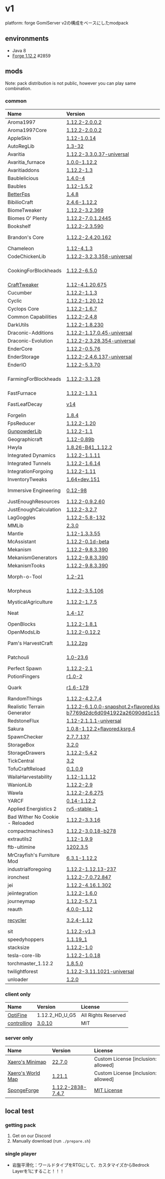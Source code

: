 # v1
platform: forge
GomiServer v2の構成をベースにしたmodpack

## environments
* Java 8
* [Forge 1.12.2](https://files.minecraftforge.net/net/minecraftforge/forge/index_1.12.2.html) #2859

## mods
Note: pack distribution is not public, however you can play same combination.

### common
|Name|Version|License|
|:---|:---|:---|
|Aroma1997|[1.12.2-2.0.0.2](https://www.curseforge.com/minecraft/mc-mods/aroma1997s-dimensional-world/files/2672438)|[Custom License](https://www.curseforge.com/project/60092/license)|
|Aroma1997Core|[1.12.2-2.0.0.2](https://www.curseforge.com/minecraft/mc-mods/aroma1997core/files/2676866)|GPLv3|
|AppleSkin|[1.12-1.0.14](https://www.curseforge.com/minecraft/mc-mods/appleskin/files/2987247)|Public Domain|
|AutoRegLib|[1.3-32](https://www.curseforge.com/minecraft/mc-mods/autoreglib/files/2746011)|[Botania+Psi+Quark+WTFPL](https://github.com/VazkiiMods/AutoRegLib/blob/1.12/README.md)|
|Avaritia|[1.12.2-3.3.0.37-universal](https://www.curseforge.com/minecraft/mc-mods/avaritia-1-10/files/3143349)|All Rights Reserved|
|Avaritia_furnace|[1.0.0-1.12.2](https://www.curseforge.com/minecraft/mc-mods/avaritia-furnace/files/3097230)|All Rights Reserved|
|Avaritiaddons|[1.12.2-1.3](https://www.curseforge.com/minecraft/mc-mods/avaritiaddons/files/3662188)|MPL 2.0|
|Baublelicious|[1.4.0-4](https://www.curseforge.com/minecraft/mc-mods/baublelicious/files/2532880)|All Rights Reserved|
|Baubles|[1.12-1.5.2](https://www.curseforge.com/minecraft/mc-mods/baubles/files/2518667)|CC BY-NC-SA 3.0|
|[BetterFps](https://www.curseforge.com/minecraft/mc-mods/betterfps)|[1.4.8](https://www.curseforge.com/minecraft/mc-mods/betterfps/files/2483393)|LGPL 2.1|
|BibilioCraft|[2.4.6-1.12.2](https://www.curseforge.com/minecraft/mc-mods/bibliocraft/files/3647708)|All Rights Reserved|
|BiomeTweaker|[1.12.2-3.2.369](https://www.curseforge.com/minecraft/mc-mods/biometweaker/files/3112142)|[MMPLv2](https://github.com/superckl/BiomeTweaker/blob/961bed5f03b5e8fcea7d2743e1fad16b9766eba5/LICENSE.md)|
|Biomes O' Plenty|[1.12.2-7.0.1.2445](https://www.curseforge.com/minecraft/mc-mods/biomes-o-plenty/files/3558882)|All Rights Reserved|
|Bookshelf|[1.12.2-2.3.590](https://www.curseforge.com/minecraft/mc-mods/bookshelf/files/2836960)|[LGPL 2.1](https://github.com/Darkhax-Minecraft/Bookshelf/blob/c920f1c4e23803295feca81f0f619e7fc70ebec9/License.md)|
|Brandon's Core|[1.12.2-2.4.20.162](https://www.curseforge.com/minecraft/mc-mods/brandons-core/files/3408276)|[Custom license \[allows modpack\]](https://www.curseforge.com/project/231382/license)|
|Chameleon|[1.12-4.1.3](https://www.curseforge.com/minecraft/mc-mods/chameleon/files/2450900)|MIT|
|CodeChickenLib|[1.12.2-3.2.3.358-universal](https://www.curseforge.com/minecraft/mc-mods/codechicken-lib-1-8/files/2779848)|LGPL 2.1|
|CookingForBlockheads|[1.12.2-6.5.0](https://www.curseforge.com/minecraft/mc-mods/cooking-for-blockheads/files/2862651)|[Custom license\[allows modpack\]](https://github.com/ModdingForBlockheads/CookingForBlockheads/blob/416279fbc54b72e2e286002caa43779e1d4362fc/LICENSE)<br>or [MIT](https://github.com/ModdingForBlockheads/CookingForBlockheads/blob/31221d904b8ce24899eb51160ce58efbe13bf028/LICENSE)|
|[CraftTweaker](https://www.curseforge.com/minecraft/mc-mods/crafttweaker)|[1.12-4.1.20.675](https://www.curseforge.com/minecraft/mc-mods/crafttweaker/files/3784010)|MIT|
|Cucumber|[1.12.2-1.1.3](https://www.curseforge.com/minecraft/mc-mods/cucumber/files/2645867)|MIT|
|Cyclic|[1.12.2-1.20.12](https://www.curseforge.com/minecraft/mc-mods/cyclic/files/3722420)|[MIT](https://github.com/Lothrazar/Cyclic/blob/ebaa99f9d1f0cdf716245ef2227e9af60a94780d/LICENSE.txt)|
|Cyclops Core|[1.12.2-1.6.7](https://www.curseforge.com/minecraft/mc-mods/cyclops-core/files/3159497)|MIT|
|Common Capabilities|[1.12.2-2.4.8](https://www.curseforge.com/minecraft/mc-mods/common-capabilities/files/3053017)|MIT|
|DarkUtils|[1.12.2-1.8.230](https://www.curseforge.com/minecraft/mc-mods/dark-utilities/files/2813586)|LGPL 2.1|
|Draconic-Additions|[1.12.2-1.17.0.45-universal](https://www.curseforge.com/minecraft/mc-mods/draconicadditions/files/3514704)|["Don't be a Jerk"](https://www.curseforge.com/project/314515/license)|
|Draconic-Evolution|[1.12.2-2.3.28.354-universal](https://www.curseforge.com/minecraft/mc-mods/draconic-evolution/files/3431261)|["Don't be a Jerk"](https://www.curseforge.com/project/223565/license)|
|EnderCore|[1.12.2-0.5.76](https://www.curseforge.com/minecraft/mc-mods/endercore/files/2972849)|Public Domain|
|EnderStorage|[1.12.2-2.4.6.137-universal](https://www.curseforge.com/minecraft/mc-mods/ender-storage-1-8/files/2755787)|MIT|
|EnderIO|[1.12.2-5.3.70](https://www.curseforge.com/minecraft/mc-mods/ender-io/files/3328811)|Public Domain|
|FarmingForBlockheads|[1.12.2-3.1.28](https://www.curseforge.com/minecraft/mc-mods/farming-for-blockheads/files/2733508)|[Custom license\[allows modpack\]](https://github.com/ModdingForBlockheads/FarmingForBlockheads/blob/634f76d41fba4a27d4ae65b761175ac33d2ac4eb/LICENSE)<br>or [MIT](https://github.com/ModdingForBlockheads/CookingForBlockheads/blob/31221d904b8ce24899eb51160ce58efbe13bf028/LICENSE)|
|FastFurnace|[1.12.2-1.3.1](https://www.curseforge.com/minecraft/mc-mods/fastfurnace/files/2706111)|MIT|
|FastLeafDecay|[v14](https://www.curseforge.com/minecraft/mc-mods/fast-leaf-decay/files/2463272)|[All Rights Reserved\[allows modpack\]](https://github.com/Olafski/FastLeafDecay/blob/0737c0a8751930a639121c2e4981621fc332f9c4/README.md)|
|Forgelin|[1.8.4](https://www.curseforge.com/minecraft/mc-mods/shadowfacts-forgelin/files/2785465)|LGPL 2.1|
|FpsReducer|[1.12.2-1.20](https://www.curseforge.com/minecraft/mc-mods/fps-reducer/files/3362160)|All Rights Reserved|
|[GunpowderLib](https://www.curseforge.com/minecraft/mc-mods/gunpowderlib)|[1.12.2-1.1](https://www.curseforge.com/minecraft/mc-mods/gunpowderlib/files/3168863)|[Jacky's License](https://github.com/JackyyTV/GunpowderLib/blob/e2a532d65814bc0a84e3f07d364581991f85a9eb/LICENSE.md)|
|Geographicraft|[1.12-0.89b](https://www.curseforge.com/minecraft/mc-mods/climate-control-geographicraft/files/2497541)|LGPLv3|
|Hwyla|[1.8.26-B41_1.12.2](https://www.curseforge.com/minecraft/mc-mods/hwyla/files/2568751)|CC BY-NC-SA 4.0|
|Integrated Dynamics|[1.12.2-1.1.11](https://www.curseforge.com/minecraft/mc-mods/integrated-dynamics/files/3159505)|MIT|
|Integrated Tunnels|[1.12.2-1.6.14](https://www.curseforge.com/minecraft/mc-mods/integrated-tunnels/files/3159511)|MIT|
|IntegrationForgoing|[1.12.2-1.11](https://www.curseforge.com/minecraft/mc-mods/integration-foregoing/files/3200529)|Jacky's License|
|InventoryTweaks|[1.64+dev.151](https://www.curseforge.com/minecraft/mc-mods/inventory-tweaks/files/2923460)|MIT|
|Immersive Engineering|[0.12-98](https://www.curseforge.com/minecraft/mc-mods/immersive-engineering/files/2974106)|Custom License [inclusion: allow]|
|JustEnoughResources|[1.12.2-0.9.2.60](https://www.curseforge.com/minecraft/mc-mods/just-enough-resources-jer/files/2728585)|[Custom License](https://www.curseforge.com/project/240630/license)|
|JustEnoughCalculation|[1.12.2-3.2.7](https://www.curseforge.com/minecraft/mc-mods/just-enough-calculation/files/3524685)|GPLv3|
|LagGoggles|[1.12.2-5.8-132](https://www.curseforge.com/minecraft/mc-mods/laggoggles/files/2947622)|GPLv3|
|MMLib|[2.3.0](https://www.curseforge.com/minecraft/mc-mods/mysterious-mountain-lib/files/3254750)|MIT|
|Mantle|[1.12-1.3.3.55](https://www.curseforge.com/minecraft/mc-mods/mantle/files/2713386)|MIT|
|McAssistant|[1.12.2-0.1d-beta](https://www.curseforge.com/minecraft/mc-mods/mcassistant/files/2593767)|All Rights Reserved|
|Mekanism|[1.12.2-9.8.3.390](https://www.curseforge.com/minecraft/mc-mods/mekanism/files/2835175)|MIT|
|MekanismGenerators|[1.12.2-9.8.3.390](https://www.curseforge.com/minecraft/mc-mods/mekanism-generators/files/2835177)|MIT|
|MekanismTooks|[1.12.2-9.8.3.390](https://www.curseforge.com/minecraft/mc-mods/mekanism-tools/files/2835178)|MIT|
|Morph-o-Tool|[1.2-21](https://www.curseforge.com/minecraft/mc-mods/morph-o-tool/files/2658176)|CC BY-NC-SA 3.0 Unported|
|Morpheus|[1.12.2-3.5.106](https://www.curseforge.com/minecraft/mc-mods/morpheus/files/2664449)|Custom License [redist: not allowed]|
|MysticalAgriculture|[1.12.2-1.7.5](https://www.curseforge.com/minecraft/mc-mods/mystical-agriculture/files/2704562)|MIT|
|Neat|[1.4-17](https://www.curseforge.com/minecraft/mc-mods/neat/files/2595310)|CC BY-NC-SA 3.0 Unported|
|OpenBlocks|[1.12.2-1.8.1](https://www.curseforge.com/minecraft/mc-mods/openblocks/files/2699056)|MIT|
|OpenModsLib|[1.12.2-0.12.2](https://www.curseforge.com/minecraft/mc-mods/openmodslib/files/2699055)|MIT|
|Pam's HarvestCraft|[1.12.2zg](https://www.curseforge.com/minecraft/mc-mods/pams-harvestcraft/files/2904825)|Custom License [redist: allowed]|
|Patchouli|[1.0-23.6](https://www.curseforge.com/minecraft/mc-mods/patchouli/files/3162874)|CC BY-NC-SA 3.0 Unported|
|Perfect Spawn|[1.12.2-2.1](https://www.curseforge.com/minecraft/mc-mods/perfect-spawn/files/2543507)|LGPLv3|
|PotionFingers|[r1.0-2](https://www.curseforge.com/minecraft/mc-mods/potion-fingers/files/2491881)|WTFPL|
|Quark|[r1.6-179](https://www.curseforge.com/minecraft/mc-mods/quark/files/2924091)|CC BY-NC-SA 3.0 Unported|
|RandomThings|[1.12.2-4.2.7.4](https://www.curseforge.com/minecraft/mc-mods/random-things/files/2905241)|MIT|
|Realistic Terrain Generator|[1.12.2-6.1.0.0-snapshot.2+flavored.ksrg.git-b7769d2dc6d0941922a26090dd1c15328eb4d1d0](https://github.com/KisaragiEffective/publicfile/blob/master/RTG-1.12.2-6.1.0.0-snapshot.2+flavored.ksrg.git-b7769d2dc6d0941922a26090dd1c15328eb4d1d0?raw=true)|GPLv3|
|RedstoneFlux|[1.12-2.1.1.1-universal](https://www.curseforge.com/minecraft/mc-mods/redstone-flux/files/2920436)|All Rights Reserved|
|Sakura|[1.0.8-1.12.2+flavored.ksrg.4](https://github.com/KisaragiEffective/Sakura_mod/releases/tag/1.0.8-1.12.2%2Bflavored.ksrg.4)|MIT|
|SpawnChecker|[2.7.7.137](https://www.dropbox.com/sh/mlfsx6b3z5ek8wv/AACCf_0tDiPo8fd2rwa0CoEia/SpawnChecker/Minecraft_1.12.x/SpawnChecker-2.7.7.137.jar?dl=1)|All Rights Reserved|
|StorageBox|[3.2.0](https://web.archive.org/web/20190715131820/https://forum.minecraftuser.jp/download/file.php?id=75930)|All Rights Reserved?|
|StorageDrawers|[1.12.2-5.4.2](https://www.curseforge.com/minecraft/mc-mods/storage-drawers/files/2952606)|MIT|
|TickCentral|[3.2](https://www.curseforge.com/minecraft/mc-mods/tickcentral/files/3140670)|GPLv3|
|TofuCraftReload|[0.1.0.9](https://www.curseforge.com/minecraft/mc-mods/tofucraftreload/files/3115668)|MIT|
|WailaHarvestability|[1.12-1.1.12](https://www.curseforge.com/minecraft/mc-mods/waila-harvestability/files/2481605)|Public Domain|
|WanionLib|[1.12.2-2.9](https://www.curseforge.com/minecraft/mc-mods/wanionlib/files/3597087)|MPL 2.0|
|Wawla|[1.12.2-2.6.275](https://www.curseforge.com/minecraft/mc-mods/wawla/files/2916368)|LGPL 2.1|
|YARCF|[0.14-1.12.2](https://www.curseforge.com/minecraft/mc-mods/yarcf/files/3310627)|GPLv3|
|Applied Energistics 2|[rv5-stable-1](https://www.curseforge.com/minecraft/mc-mods/applied-energistics-2/files/2497056)|LGPLv3|
|Bad Wither No Cookie - Reloaded|[1.12.2-3.3.16](https://www.curseforge.com/minecraft/mc-mods/bad-wither-no-cookie-reloaded/files/2638317)|MIT|
|compactmachines3|[1.12.2-3.0.18-b278](https://www.curseforge.com/minecraft/mc-mods/compact-machines/files/2707509)|LGPLv3|
|extrautils2|[1.12-1.9.9](https://www.curseforge.com/minecraft/mc-mods/extra-utilities/files/2678374)|All Rights Reserved|
|ftb-ultimine|[1202.3.5](https://www.curseforge.com/minecraft/mc-mods/ftb-ultimine-forge/files/3078750)|All Rights Reserved|
|MrCrayfish's Furniture Mod|[6.3.1-1.12.2](https://www.curseforge.com/minecraft/mc-mods/mrcrayfish-furniture-mod/files/2749993)|GPLv3|
|industrialforegoing|[1.12.2-1.12.13-237](https://www.curseforge.com/minecraft/mc-mods/industrial-foregoing/files/2745321)|MIT|
|ironchest|[1.12.2-7.0.72.847](https://www.curseforge.com/minecraft/mc-mods/iron-chests/files/2747935)|GPLv3|
|jei|[1.12.2-4.16.1.302](https://www.curseforge.com/minecraft/mc-mods/jei/files/3043174)|MIT|
|jeiintegration|[1.12.2-1.6.0](https://www.curseforge.com/minecraft/mc-mods/jei-integration/files/2951731)|MIT|
|journeymap|[1.12.2-5.7.1](https://www.curseforge.com/minecraft/mc-mods/journeymap/files/2916002)|All Rights Reserved|
|reauth|[4.0.0-1.12](https://www.curseforge.com/minecraft/mc-mods/reauth/files/3784942)|[Custom License](https://www.curseforge.com/minecraft/mc-mods/reauth)|
|[recycler](https://www.curseforge.com/minecraft/mc-mods/corail-recycler)|[3.2.4-1.12](https://www.curseforge.com/minecraft/mc-mods/corail-recycler/files/2753557)|Custom License [inclusion: allowed]|
|sit|[1.12.2-v1.3](https://www.curseforge.com/minecraft/mc-mods/sit/files/2848862)|GPLv3|
|speedyhoppers|[1.1.19_1](https://www.curseforge.com/minecraft/mc-mods/speedy-hoppers/files/2755876)|MIT|
|stacksize|[1.12.2-1.0](https://www.curseforge.com/minecraft/mc-mods/stacksize/files/2511850)|GPLv3|
|tesla-core-lib|[1.12.2-1.0.18](https://www.curseforge.com/minecraft/mc-mods/tesla-core-lib/files/3438487)|MIT|
|torchmaster_1.12.2|[1.8.5.0](https://www.curseforge.com/minecraft/mc-mods/torchmaster/files/3529742)|MIT|
|twilightforest|[1.12.2-3.11.1021-universal](https://www.curseforge.com/minecraft/mc-mods/the-twilight-forest/files/3051450)|LGPL 2.1|
|unloader|[1.2.0](https://www.curseforge.com/minecraft/mc-mods/unloader/files/2572528)|MIT|

### client only
|Name|Version|License|
|:---|:---|:---|
|[OptiFine](https://optifine.net)|1.12.2_HD_U_G5|All Rights Reserved|
|[controlling](https://www.curseforge.com/minecraft/mc-mods/controlling)|[3.0.10](https://www.curseforge.com/minecraft/mc-mods/controlling/files/3025548)|MIT|

### server only
|Name|Version|License|
|:---|:---|:---|
|[Xaero's Minimap](https://www.curseforge.com/minecraft/mc-mods/xaeros-minimap)|[22.7.0](https://www.curseforge.com/minecraft/mc-mods/xaeros-minimap/files/3778428)|Custom License [inclusion: allowed]|
|[Xaero's World Map](https://www.curseforge.com/minecraft/mc-mods/controlling/files)|[1.21.1](https://www.curseforge.com/minecraft/mc-mods/xaeros-world-map/files/3779536)|Custom License [inclusion: allowed]|
|[SpongeForge](https://spongepowered.org/downloads/spongeforge)|[1.12.2-2838-7.4.7](https://spongepowered.org/downloads/spongeforge)| [MIT License](https://github.com/SpongePowered/SpongeForge/blob/stable-7/LICENSE.txt) |

## local test
### getting pack
1. Get on our Discord
2. Manually download (run `./prepare.sh`)

### single player
* 岩盤平滑化：ワールドタイプをRTGにして、カスタマイズからBedrock Layerを1にすること！！！
